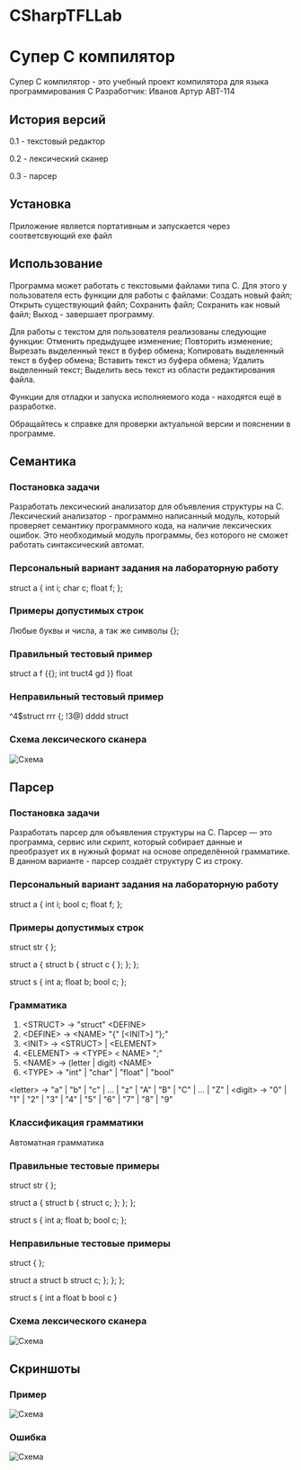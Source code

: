 ﻿# CSharpTFLLab
# Супер C компилятор

Супер C компилятор - это учебный проект компилятора для языка программирования С
Разработчик: Иванов Артур  АВТ-114

## История версий

0.1 - текстовый редактор

0.2 - лексический сканер

0.3 - парсер

## Установка

Приложение является портативным и запускается через соответсвующий exe файл

## Использование

Программа может работать с текстовыми файлами типа С.
Для этого у пользователя есть функции для работы с файлами:
Создать новый файл;
Открыть существующий файл;
Сохранить файл;
Сохранить как новый файл;
Выход - завершает программу.

Для работы с текстом для пользователя реализованы следующие функции:
Отменить предыдущее изменение;
Повторить изменение;
Вырезать выделенный текст в буфер обмена;
Копировать выделенный текст в буфер обмена;
Вставить текст из буфера обмена;
Удалить выделенный текст;
Выделить весь текст из области редактирования файла.

Функции для отладки и запуска исполняемого кода - находятся ещё в разработке.

Обращайтесь к справке для проверки актуальной версии и пояснении в программе.

## Семантика
### Постановка задачи
Разработать лексический анализатор для объявления структуры на С.
Лексический анализатор - программно написанный модуль, который проверяет семантику программного кода, на наличие лексических ошибок.
Это необходимый модуль программы, без которого не сможет работать синтаксический автомат.

### Персональный вариант задания на лабораторную работу
struct a {
	int i;
	char c;
	float f;
};

### Примеры допустимых строк
Любые буквы и числа, а так же символы {};

### Правильный тестовый пример
struct a f {{}; int
truct4 gd }} float

### Неправильный тестовый пример
^4$struct rrr {;
!3@) dddd struct

### Схема лексического сканера
![Схема](Resources/leksem.png)

## Парсер
### Постановка задачи
Разработать парсер для объявления структуры на С.
Парсер — это программа, сервис или скрипт, который собирает данные и преобразует их в нужный формат на основе определённой грамматике.
В данном варианте - парсер создаёт структуру С из строку.

### Персональный вариант задания на лабораторную работу
struct a {
	int i;
	bool c;
	float f;
};

### Примеры допустимых строк
struct str { };

struct a {
	struct b {
		struct c {
		};
	};
};

struct s {
	int a;
	float b;
	bool c;
};

### Грамматика
1. \<STRUCT> -> "struct" \<DEFINE>
2. \<DEFINE> -> \<NAME> "{" [\<INIT>] "};"
3. \<INIT> -> \<STRUCT> | \<ELEMENT>
4. \<ELEMENT> -> \<TYPE> < NAME> ";"
5. \<NAME> -> (letter | digit) \<NAME>
6.  \<TYPE> -> "int" | "char" | "float" | "bool"

\<letter> → "a" | "b" | "c" | ... | "z" | "A" | "B" | "C" | ... | "Z" | 
\<digit> → "0" | "1" | "2" | "3" | "4" | "5" | "6" | "7" | "8" | "9"

### Классификация грамматики
Автоматная грамматика

### Правильные тестовые примеры
struct str { };

struct a {
	struct b {
		struct c;
		};
	};
};

struct s {
	int a;
	float b;
	bool c;
};

### Неправильные тестовые примеры
struct { };

struct a
	struct b
		struct c;
		};
	};
};

struct s {
	int a
	float b
	bool c
}

### Схема лексического сканера
![Схема](Resources/StateMachine.png)

## Скриншоты
### Пример
![Схема](Resources/Work.png)

### Ошибка
![Схема](Resources/Error.png)